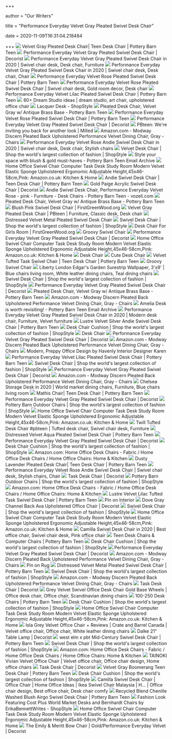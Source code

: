+++
        
author = "Our Writers"
        
title = "Performance Everyday Velvet Gray Pleated Swivel Desk Chair"
        
date = 2020-11-09T16:31:04.218484
        
+++
[ ![](https://assets.ptimgs.com/ptimgs/rk/images/dp/wcm/202040/0036/performance-everyday-velvet-gray-pleated-swivel-desk-chair-c.jpg)](https://assets.ptimgs.com/ptimgs/rk/images/dp/wcm/202040/0036/performance-everyday-velvet-gray-pleated-swivel-desk-chair-c.jpg) Velvet Gray Pleated Desk Chair| Teen Desk Chair | Pottery Barn Teen
[ ![](https://www.decorist.com/static/finds/product_images/full_size/228195-img76o.b73c1bdf71d833382f2841f18332f90c.png)](https://www.decorist.com/static/finds/product_images/full_size/228195-img76o.b73c1bdf71d833382f2841f18332f90c.png) Performance Everyday Velvet Gray Pleated Swivel Desk Chair | Decorist
[ ![](https://i.pinimg.com/originals/e0/3d/8d/e03d8d57d3af47b83802726cbdaef55d.jpg)](https://i.pinimg.com/originals/e0/3d/8d/e03d8d57d3af47b83802726cbdaef55d.jpg) Performance Everyday Velvet Gray Pleated Swivel Desk Chair in 2020 | Swivel  chair desk, Desk chair, Furniture
[ ![](https://i.pinimg.com/564x/32/ab/ef/32abef921a16d1fc5f435620c9f8e27a.jpg)](https://i.pinimg.com/564x/32/ab/ef/32abef921a16d1fc5f435620c9f8e27a.jpg) Performance Everyday Velvet Gray Pleated Swivel Desk Chair in 2020 | Swivel  chair desk, Desk chair, Chair
[ ![](https://assets.ptimgs.com/ptimgs/rk/images/dp/wcm/202021/0024/performance-everyday-velvet-rose-pleated-swivel-desk-chair-1-c.jpg)](https://assets.ptimgs.com/ptimgs/rk/images/dp/wcm/202021/0024/performance-everyday-velvet-rose-pleated-swivel-desk-chair-1-c.jpg) Performance Everyday Velvet Rose Pleated Swivel Desk Chair | Pottery Barn  Teen
[ ![](https://i.pinimg.com/originals/b6/c1/2f/b6c12ff05295976b0df60cd81cbb1f92.png)](https://i.pinimg.com/originals/b6/c1/2f/b6c12ff05295976b0df60cd81cbb1f92.png) Performance Everyday Velvet Rose Pleated Swivel Desk Chair | Swivel chair  desk, Gold room decor, Desk chair
[ ![](https://www.pbteen.com/ptimgs/rk/images/dp/wcm/202030/0010/performance-everyday-velvet-lilac-pleated-swivel-desk-chai-c.jpg)](https://www.pbteen.com/ptimgs/rk/images/dp/wcm/202030/0010/performance-everyday-velvet-lilac-pleated-swivel-desk-chai-c.jpg) Performance Everyday Velvet Lilac Pleated Swivel Desk Chair | Pottery Barn  Teen
[ ![](https://i.pinimg.com/236x/e1/9c/30/e19c30162fb1c9d70e0eb44b4c63b5a8.jpg)](https://i.pinimg.com/236x/e1/9c/30/e19c30162fb1c9d70e0eb44b4c63b5a8.jpg) 60+ Dream Studio ideas | dream studio, art chair, upholstered office chair
[ ![](https://img.shopstyle-cdn.com/sim/64/97/649769efb2ffbee33a1304eb93d03d1b_best/performance-everyday-velvet-gray-pleated-swivel-desk-chair.jpg)](https://img.shopstyle-cdn.com/sim/64/97/649769efb2ffbee33a1304eb93d03d1b_best/performance-everyday-velvet-gray-pleated-swivel-desk-chair.jpg) Lacquer Desk - ShopStyle
[ ![](https://images.havenly.com/unsafe/350x350/https://static.havenly.com/product/production/sha256_e70218688798b203ebbb2aecff3af7e8aaaca84370894c1dacae86eca4a38696.jpeg)](https://images.havenly.com/unsafe/350x350/https://static.havenly.com/product/production/sha256_e70218688798b203ebbb2aecff3af7e8aaaca84370894c1dacae86eca4a38696.jpeg) Pleated Desk Chair, Velvet Gray w/ Antique Brass Base - Pottery Barn Teen
[ ![](https://assets.ptimgs.com/ptimgs/ab/images/dp/wcm/202019/0002/performance-everyday-velvet-rose-pleated-swivel-desk-chair-1-c.jpg)](https://assets.ptimgs.com/ptimgs/ab/images/dp/wcm/202019/0002/performance-everyday-velvet-rose-pleated-swivel-desk-chair-1-c.jpg) Performance Everyday Velvet Rose Pleated Swivel Desk Chair | Pottery Barn  Teen
[ ![](https://www.decorist.com/static/finds/product_images/full_size/283880-untitled-26-copy.271cce5a63119b90661eab5a484cb5d4.png)](https://www.decorist.com/static/finds/product_images/full_size/283880-untitled-26-copy.271cce5a63119b90661eab5a484cb5d4.png) Performance Everyday Velvet Gray Pleated Swivel Desk Chair | Decorist
[ ![](https://images.milled.com/2020-09-19/EUb9Hky-4KAKtv41/jLxkALiFcukz.jpeg)](https://images.milled.com/2020-09-19/EUb9Hky-4KAKtv41/jLxkALiFcukz.jpeg) PBteen: We're inviting you back for another look  | Milled
[ ![](https://images-na.ssl-images-amazon.com/images/I/81ZgjwvJCNL._AC_SL1500_.jpg)](https://images-na.ssl-images-amazon.com/images/I/81ZgjwvJCNL._AC_SL1500_.jpg) Amazon.com - Modway Discern Pleated Back Upholstered Performance Velvet  Dining Chair, Gray - Chairs
[ ![](https://i.pinimg.com/originals/5b/2f/e7/5b2fe7aa4f89291110a306b3fa717944.jpg)](https://i.pinimg.com/originals/5b/2f/e7/5b2fe7aa4f89291110a306b3fa717944.jpg) Performance Everyday Velvet Rose Andie Swivel Desk Chair in 2020 | Swivel  chair desk, Desk chair, Stylish chairs
[ ![](https://img.shopstyle-cdn.com/sim/75/8f/758f8d3987380373be5b48b3c49169a6_best/performance-everyday-velvet-ivory-andie-swivel-desk-chair.jpg)](https://img.shopstyle-cdn.com/sim/75/8f/758f8d3987380373be5b48b3c49169a6_best/performance-everyday-velvet-ivory-andie-swivel-desk-chair.jpg) Velvet Desk Chair | Shop the world's largest collection of fashion |  ShopStyle
[ ![](https://emailtuna.com/images/newsletter/a46/a465c24dea73b81dc2693b092be3729d.jpg)](https://emailtuna.com/images/newsletter/a46/a465c24dea73b81dc2693b092be3729d.jpg) Style your space with blush & gold must-haves  - Pottery Barn Teen Email  Archive
[ ![](https://images-na.ssl-images-amazon.com/images/I/51WhyMOzFSL._AC_SX569_.jpg)](https://images-na.ssl-images-amazon.com/images/I/51WhyMOzFSL._AC_SX569_.jpg) Home Office Swivel Chair Computer Task Desk Study Room Modern Velvet  Elastic Sponge Upholstered Ergonomic Adjustable Height,45x46-58cm,Pink:  Amazon.co.uk: Kitchen & Home
[ ![](https://www.pbteen.com/ptimgs/ab/images/dp/wcm/201943/0027/andie-swivel-swivel-desk-chair-c.jpg)](https://www.pbteen.com/ptimgs/ab/images/dp/wcm/201943/0027/andie-swivel-swivel-desk-chair-c.jpg) Andie Swivel Desk Chair | Teen Desk Chair | Pottery Barn Teen
[ ![](https://www.decorist.com/static/finds/product_images/full_size/252552-gold-paige-acrylic-swivel-desk-chair-2-c.98d88a344260b89f6e8272e7692d6e83.png)](https://www.decorist.com/static/finds/product_images/full_size/252552-gold-paige-acrylic-swivel-desk-chair-2-c.98d88a344260b89f6e8272e7692d6e83.png) Gold Paige Acrylic Swivel Desk Chair | Decorist
[ ![](https://i.pinimg.com/originals/92/f5/85/92f5857546fa9525fa9ac4c4a2181ce4.jpg)](https://i.pinimg.com/originals/92/f5/85/92f5857546fa9525fa9ac4c4a2181ce4.jpg) Andie Swivel Desk Chair, Performance Everyday Velvet Rose - pink - Furniture  - Desk Chairs - Pottery Barn Teen - vozeli.com
[ ![](https://images.havenly.com/unsafe/350x350/https://static.havenly.com/product/production/md5_9b8c51d3a89dfa221eb1a7cf1a1f154d.jpeg)](https://images.havenly.com/unsafe/350x350/https://static.havenly.com/product/production/md5_9b8c51d3a89dfa221eb1a7cf1a1f154d.jpeg) Pleated Desk Chair, Velvet Gray w/ Antique Brass Base - Pottery Barn Teen
[ ![](https://i5.walmartimages.com/asr/d46bcfe8-af3a-4145-bea8-b1a89a2b3706_1.0832031aed10cd8499fd39a6cc9c0881.jpeg?odnHeight=450&odnWidth=450&odnBg=ffffff)](https://i5.walmartimages.com/asr/d46bcfe8-af3a-4145-bea8-b1a89a2b3706_1.0832031aed10cd8499fd39a6cc9c0881.jpeg?odnHeight=450&odnWidth=450&odnBg=ffffff) Blush Pink Swivel Desk Chair | FirstGreenWood.org
[ ![](https://i.pinimg.com/originals/9c/3f/41/9c3f412ae3ca4a1d2187ff8946020927.jpg)](https://i.pinimg.com/originals/9c/3f/41/9c3f412ae3ca4a1d2187ff8946020927.jpg) Velvet Gray Pleated Desk Chair | PBteen | Furniture, Classic desk, Desk  chair
[ ![](https://assets.weimgs.com/weimgs/ab/images/wcm/products/202020/0084/roar-rabbit-pleated-swivel-chair-4-o.jpg)](https://assets.weimgs.com/weimgs/ab/images/wcm/products/202020/0084/roar-rabbit-pleated-swivel-chair-4-o.jpg) Distressed Velvet Metal Pleated Swivel Desk Chair
[ ![](https://img.shopstyle-cdn.com/sim/14/96/1496b501e71697c53348db687311661a_best/lustre-velvet-lilac-channel-stitch-swivel-desk-chair.jpg)](https://img.shopstyle-cdn.com/sim/14/96/1496b501e71697c53348db687311661a_best/lustre-velvet-lilac-channel-stitch-swivel-desk-chair.jpg) Swivel Desk Chair | Shop the world's largest collection of fashion |  ShopStyle
[ ![](https://images-na.ssl-images-amazon.com/images/I/71O-3OsQW%2BL._AC_SX522_.jpg)](https://images-na.ssl-images-amazon.com/images/I/71O-3OsQW%2BL._AC_SX522_.jpg) Desk Chair For Girls Room | FirstGreenWood.org
[ ![](https://assets.weimgs.com/weimgs/rk/images/wcm/products/202044/0003/groovy-swivel-chair-c.jpg)](https://assets.weimgs.com/weimgs/rk/images/wcm/products/202044/0003/groovy-swivel-chair-c.jpg) Groovy Swivel Chair
[ ![](https://www.decorist.com/static/finds/product_images/full_size/288044-untitled-2-copy.80abdae64f91aa702c40ca0b0bd7d6db.png)](https://www.decorist.com/static/finds/product_images/full_size/288044-untitled-2-copy.80abdae64f91aa702c40ca0b0bd7d6db.png) Performance Everyday Velvet Gray Pleated Swivel Desk Chair | Decorist
[ ![](https://m.media-amazon.com/images/I/61LgH1F-leL._AC_SS350_.jpg)](https://m.media-amazon.com/images/I/61LgH1F-leL._AC_SS350_.jpg) Home Office Swivel Chair Computer Task Desk Study Room Modern Velvet  Elastic Sponge Upholstered Ergonomic Adjustable Height,45x46-58cm,Pink:  Amazon.co.uk: Kitchen & Home
[ ![](https://www.earlysettler.com.au/media/catalog/product/cache/image/700x560/e9c3970ab036de70892d86c6d221abfe/9/0/90014506_1.jpg)](https://www.earlysettler.com.au/media/catalog/product/cache/image/700x560/e9c3970ab036de70892d86c6d221abfe/9/0/90014506_1.jpg) Desk Chair
[ ![](https://images-na.ssl-images-amazon.com/images/I/61pXbIfr1rL._AC_SX522_.jpg)](https://images-na.ssl-images-amazon.com/images/I/61pXbIfr1rL._AC_SX522_.jpg) Cute Desk Chair
[ ![](https://assets.ptimgs.com/ptimgs/rk/images/dp/wcm/202030/0023/velvet-tufted-swivel-desk-chair-c.jpg)](https://assets.ptimgs.com/ptimgs/rk/images/dp/wcm/202030/0023/velvet-tufted-swivel-desk-chair-c.jpg) Velvet Tufted Task Swivel Chair | Teen Desk Chair | Pottery Barn Teen
[ ![](https://assets.weimgs.com/weimgs/rk/images/wcm/products/202044/0006/cozy-swivel-chair-n.jpg)](https://assets.weimgs.com/weimgs/rk/images/wcm/products/202044/0006/cozy-swivel-chair-n.jpg) Groovy Swivel Chair
[ ![](https://i.pinimg.com/564x/42/61/6a/42616a42776adcb83c491477e950913c.jpg)](https://i.pinimg.com/564x/42/61/6a/42616a42776adcb83c491477e950913c.jpg) Liberty London Edgar's Garden Surestrip Wallpaper, 3'x9' | Blue chairs  living room, White leather dining chairs, Teal dining chairs
[ ![](https://img.shopstyle-cdn.com/sim/83/c1/83c1bafd251a696c6f55516334f15a22_xlarge/velvet-wingback-swivel-desk-chair.jpg)](https://img.shopstyle-cdn.com/sim/83/c1/83c1bafd251a696c6f55516334f15a22_xlarge/velvet-wingback-swivel-desk-chair.jpg) Swivel Desk Chair | Shop the world's largest collection of fashion |  ShopStyle
[ ![](https://www.decorist.com/static/finds/product_images/full_size/196191-screenshot002.0cf857c701e098d2c0a08c12c8239c64.png)](https://www.decorist.com/static/finds/product_images/full_size/196191-screenshot002.0cf857c701e098d2c0a08c12c8239c64.png) Performance Everyday Velvet Gray Pleated Swivel Desk Chair | Decorist
[ ![](https://images.havenly.com/unsafe/800x800/filters:quality(50)/https://s3.amazonaws.com/static.havenly.com/assets/classic-coastal-other-265b977a-6f0c-40f4-8b79-5842d29c78d2)](https://images.havenly.com/unsafe/800x800/filters:quality(50)/https://s3.amazonaws.com/static.havenly.com/assets/classic-coastal-other-265b977a-6f0c-40f4-8b79-5842d29c78d2) Pleated Desk Chair, Velvet Gray w/ Antique Brass Base - Pottery Barn Teen
[ ![](https://m.media-amazon.com/images/S/aplus-media/vc/98f6e4db-9bc3-4bfb-815b-1faa0c9f210a.__CR0,0,1464,600_PT0_SX1464_V1___.jpg)](https://m.media-amazon.com/images/S/aplus-media/vc/98f6e4db-9bc3-4bfb-815b-1faa0c9f210a.__CR0,0,1464,600_PT0_SX1464_V1___.jpg) Amazon.com - Modway Discern Pleated Back Upholstered Performance Velvet  Dining Chair, Gray - Chairs
[ ![](https://emailtuna.com/images/newsletter/b88/b883c847de7d419728bf2e7442ceec2d.jpg)](https://emailtuna.com/images/newsletter/b88/b883c847de7d419728bf2e7442ceec2d.jpg) Amelia Desk is worth revisiting! - Pottery Barn Teen Email Archive
[ ![](https://i.pinimg.com/originals/b9/4e/ac/b94eac580b67f84ebedb9a3bed182523.png)](https://i.pinimg.com/originals/b9/4e/ac/b94eac580b67f84ebedb9a3bed182523.png) Performance Everyday Velvet Gray Pleated Swivel Desk Chair in 2020 | Modern desk  chair, Furniture, Velvet furniture
[ ![](https://assets.ptimgs.com/ptimgs/ab/images/dp/wcm/202028/0040/lustre-velvet-silver-andie-swivel-desk-chair-m.jpg)](https://assets.ptimgs.com/ptimgs/ab/images/dp/wcm/202028/0040/lustre-velvet-silver-andie-swivel-desk-chair-m.jpg) Lustre Velvet Silver Andie Swivel Desk Chair | Pottery Barn Teen
[ ![](https://img.shopstyle-cdn.com/sim/ea/73/ea73da9fd98cca21ac92436f4f2ed962_xlarge/velvet-airgo-swivel-desk-chair.jpg)](https://img.shopstyle-cdn.com/sim/ea/73/ea73da9fd98cca21ac92436f4f2ed962_xlarge/velvet-airgo-swivel-desk-chair.jpg) Desk Chair Cushion | Shop the world's largest collection of fashion |  ShopStyle
[ ![](https://ak1.ostkcdn.com/images/products/30309956/OVIOS-Ergonomic-Office-Chair-Leather-Computer-Chair-for-Home-Office-or-Conference.Mid-Back-Swivel-Desk-Chair-with-Arms-051d9eac-2b1c-4656-a2d1-d6eb8633d4d6_600.jpg?impolicy=medium)](https://ak1.ostkcdn.com/images/products/30309956/OVIOS-Ergonomic-Office-Chair-Leather-Computer-Chair-for-Home-Office-or-Conference.Mid-Back-Swivel-Desk-Chair-with-Arms-051d9eac-2b1c-4656-a2d1-d6eb8633d4d6_600.jpg?impolicy=medium) Desk Chair
[ ![](https://www.decorist.com/static/finds/product_images/full_size/264926-41.43af1a11e72f2930bf735e9078be8273.png)](https://www.decorist.com/static/finds/product_images/full_size/264926-41.43af1a11e72f2930bf735e9078be8273.png) Performance Everyday Velvet Gray Pleated Swivel Desk Chair | Decorist
[ ![](https://m.media-amazon.com/images/S/aplus-media/vc/1304d88a-cfc2-4b5c-8469-dce3d8bfb653.__CR0,0,1464,600_PT0_SX1464_V1___.jpg)](https://m.media-amazon.com/images/S/aplus-media/vc/1304d88a-cfc2-4b5c-8469-dce3d8bfb653.__CR0,0,1464,600_PT0_SX1464_V1___.jpg) Amazon.com - Modway Discern Pleated Back Upholstered Performance Velvet  Dining Chair, Gray - Chairs
[ ![](https://havenly.com/images/fit-in/360x360/filters:quality(50)/https://static.havenly.com/product/production/md5_33c65db9c06aa3600750ce32a56251ec.jpeg)](https://havenly.com/images/fit-in/360x360/filters:quality(50)/https://static.havenly.com/product/production/md5_33c65db9c06aa3600750ce32a56251ec.jpeg) Modern, Preppy Office Design by Havenly Interior Designer Karen
[ ![](https://assets.ptimgs.com/ptimgs/ab/images/dp/wcm/202029/0003/velvet-tufted-swivel-desk-chair-c.jpg)](https://assets.ptimgs.com/ptimgs/ab/images/dp/wcm/202029/0003/velvet-tufted-swivel-desk-chair-c.jpg) Performance Everyday Velvet Lilac Pleated Swivel Desk Chair | Pottery Barn  Teen
[ ![](https://img.shopstyle-cdn.com/sim/eb/d8/ebd8889c6bf38fd77f7738a4a7bdc8e7_xlarge/angela-swivel-desk-chair.jpg)](https://img.shopstyle-cdn.com/sim/eb/d8/ebd8889c6bf38fd77f7738a4a7bdc8e7_xlarge/angela-swivel-desk-chair.jpg) Swivel Desk Chair | Shop the world's largest collection of fashion |  ShopStyle
[ ![](https://www.decorist.com/static/finds/product_images/full_size/73411-customize-it-simple-a-frame-desk.0318d2b32908f8d37b278d00b9d71d96.png)](https://www.decorist.com/static/finds/product_images/full_size/73411-customize-it-simple-a-frame-desk.0318d2b32908f8d37b278d00b9d71d96.png) Performance Everyday Velvet Gray Pleated Swivel Desk Chair | Decorist
[ ![](https://m.media-amazon.com/images/I/71ARF5Q8B2L._AC_SS350_.jpg)](https://m.media-amazon.com/images/I/71ARF5Q8B2L._AC_SS350_.jpg) Amazon.com - Modway Discern Pleated Back Upholstered Performance Velvet  Dining Chair, Gray - Chairs
[ ![](https://i.pinimg.com/originals/4a/d9/0e/4ad90e6df55052a2c5f935abe7c9a89a.png)](https://i.pinimg.com/originals/4a/d9/0e/4ad90e6df55052a2c5f935abe7c9a89a.png) Chelsea Storage Desk in 2020 | World market dining chairs, Furniture, Blue  chairs living room
[ ![](https://assets.ptimgs.com/ptimgs/rk/images/dp/wcm/202030/0023/mathis-desk-chair-c.jpg)](https://assets.ptimgs.com/ptimgs/rk/images/dp/wcm/202030/0023/mathis-desk-chair-c.jpg) Mathis Chair| Teen Desk Chair | Pottery Barn Teen
[ ![](https://www.decorist.com/static/finds/product_images/full_size/238981-ever-simple-charcoal-twin-bed.478bdbf7b7624118a301c783c00628a8.png)](https://www.decorist.com/static/finds/product_images/full_size/238981-ever-simple-charcoal-twin-bed.478bdbf7b7624118a301c783c00628a8.png) Performance Everyday Velvet Gray Pleated Swivel Desk Chair | Decorist
[ ![](https://img.shopstyle-cdn.com/sim/76/90/76904b03bfb3bc497ac52726c8e740c0_best/performance-everyday-velvet-pool-channeled-sling-chair.jpg)](https://img.shopstyle-cdn.com/sim/76/90/76904b03bfb3bc497ac52726c8e740c0_best/performance-everyday-velvet-pool-channeled-sling-chair.jpg) Pottery Barn Outdoor Chairs | Shop the world's largest collection of  fashion | ShopStyle
[ ![](https://m.media-amazon.com/images/I/616nkTu2MQL._AC_SS350_.jpg)](https://m.media-amazon.com/images/I/616nkTu2MQL._AC_SS350_.jpg) Home Office Swivel Chair Computer Task Desk Study Room Modern Velvet  Elastic Sponge Upholstered Ergonomic Adjustable Height,45x46-58cm,Pink:  Amazon.co.uk: Kitchen & Home
[ ![](https://i.pinimg.com/originals/f7/34/9a/f7349a41c62e0bba173225fd9d196abf.jpg)](https://i.pinimg.com/originals/f7/34/9a/f7349a41c62e0bba173225fd9d196abf.jpg) Twill Tufted Desk Chair #pbteen | Tufted desk chair, Swivel chair desk,  Furniture
[ ![](https://assets.ptimgs.com/ptimgs/ab/images/dp/wcm/202032/0015/distressed-velvet-aqua-pleated-swivel-desk-chair-c.jpg)](https://assets.ptimgs.com/ptimgs/ab/images/dp/wcm/202032/0015/distressed-velvet-aqua-pleated-swivel-desk-chair-c.jpg) Distressed Velvet Aqua Pleated Swivel Desk Chair | Pottery Barn Teen
[ ![](https://www.decorist.com/static/finds/product_images/full_size/245520-139028-rhtn_prod102246_e47187649_f_clrhbc278129-aa1045de7549f9308d97e0b1b13203c8.aa1045de7549f9308d97e0b1b13203c8.png)](https://www.decorist.com/static/finds/product_images/full_size/245520-139028-rhtn_prod102246_e47187649_f_clrhbc278129-aa1045de7549f9308d97e0b1b13203c8.aa1045de7549f9308d97e0b1b13203c8.png) Performance Everyday Velvet Gray Pleated Swivel Desk Chair | Decorist
[ ![](https://img.shopstyle-cdn.com/sim/d3/1c/d31c781bd11650affd5e424ccdab4632_xlarge/dusty-blush-lustre-velvet-heart-airgo-swivel-desk-chair.jpg)](https://img.shopstyle-cdn.com/sim/d3/1c/d31c781bd11650affd5e424ccdab4632_xlarge/dusty-blush-lustre-velvet-heart-airgo-swivel-desk-chair.jpg) Desk Chair Cushion | Shop the world's largest collection of fashion |  ShopStyle
[ ![](https://m.media-amazon.com/images/I/61P0f5OmL0L._AC_UL320_.jpg)](https://m.media-amazon.com/images/I/61P0f5OmL0L._AC_UL320_.jpg) Amazon.com: Home Office Desk Chairs - Fabric / Home Office Desk Chairs /  Home Office Chairs: Home & Kitchen
[ ![](https://assets.ptimgs.com/ptimgs/ab/images/dp/wcm/202040/0072/dusty-lavender-pleated-swivel-desk-chair-c.jpg)](https://assets.ptimgs.com/ptimgs/ab/images/dp/wcm/202040/0072/dusty-lavender-pleated-swivel-desk-chair-c.jpg) Dusty Lavender Pleated Desk Chair| Teen Desk Chair | Pottery Barn Teen
[ ![](https://i.pinimg.com/564x/7b/89/c5/7b89c537babe206677bba5a9632deb3d.jpg)](https://i.pinimg.com/564x/7b/89/c5/7b89c537babe206677bba5a9632deb3d.jpg) Performance Everyday Velvet Rose Andie Swivel Desk Chair | Swivel chair desk,  Stylish chairs, Chair
[ ![](https://www.decorist.com/static/finds/product_images/full_size/210584-untitled-1.1fabe59dc17dcdd1ffec2d74e73018cd.png)](https://www.decorist.com/static/finds/product_images/full_size/210584-untitled-1.1fabe59dc17dcdd1ffec2d74e73018cd.png) Task Desk Chair | Decorist
[ ![](https://img.shopstyle-cdn.com/sim/59/fc/59fc9b1afae60d85adc2d47606e4a4be_xlarge/performance-everyday-velvet-light-pool-channel-stitch-hang-a-round-chair.jpg)](https://img.shopstyle-cdn.com/sim/59/fc/59fc9b1afae60d85adc2d47606e4a4be_xlarge/performance-everyday-velvet-light-pool-channel-stitch-hang-a-round-chair.jpg) Pottery Barn Outdoor Chairs | Shop the world's largest collection of  fashion | ShopStyle
[ ![](https://m.media-amazon.com/images/I/61+xWIZmB4L._AC_UL320_.jpg)](https://m.media-amazon.com/images/I/61+xWIZmB4L._AC_UL320_.jpg) Amazon.com: Home Office Desk Chairs - Fabric / Home Office Desk Chairs /  Home Office Chairs: Home & Kitchen
[ ![](https://assets.ptimgs.com/ptimgs/rk/images/dp/wcm/202026/0019/img13c.jpg)](https://assets.ptimgs.com/ptimgs/rk/images/dp/wcm/202026/0019/img13c.jpg) Lustre Velvet Lilac Tufted Task Swivel Desk Chair | Pottery Barn Teen
[ ![](https://i.pinimg.com/originals/4a/48/01/4a48015224c4e426c0525bed4a84da7e.jpg)](https://i.pinimg.com/originals/4a/48/01/4a48015224c4e426c0525bed4a84da7e.jpg) Pin on Interior
[ ![](https://www.decorist.com/static/cache-thumbnail/80/2e/802e87c4d8ffdbd68df563d059925797.png)](https://www.decorist.com/static/cache-thumbnail/80/2e/802e87c4d8ffdbd68df563d059925797.png) Dove Gray Channel Back Ava Upholstered Office Chair | Decorist
[ ![](https://img.shopstyle-cdn.com/sim/85/a1/85a1d38e783af66e88e19c002b6e2064_xlarge/safavieh-soho-tufted-velvet-swivel-desk-chair.jpg)](https://img.shopstyle-cdn.com/sim/85/a1/85a1d38e783af66e88e19c002b6e2064_xlarge/safavieh-soho-tufted-velvet-swivel-desk-chair.jpg) Swivel Desk Chair | Shop the world's largest collection of fashion |  ShopStyle
[ ![](https://m.media-amazon.com/images/I/61cgdNQLdSL._AC_SS350_.jpg)](https://m.media-amazon.com/images/I/61cgdNQLdSL._AC_SS350_.jpg) Home Office Swivel Chair Computer Task Desk Study Room Modern Velvet  Elastic Sponge Upholstered Ergonomic Adjustable Height,45x46-58cm,Pink:  Amazon.co.uk: Kitchen & Home
[ ![](https://i.pinimg.com/736x/b9/0d/b2/b90db243f2af3aef8d8f459660730c8d.jpg)](https://i.pinimg.com/736x/b9/0d/b2/b90db243f2af3aef8d8f459660730c8d.jpg) Camilla Swivel Desk Chair in 2020 | Best office chair, Swivel chair desk,  Pink office chair
[ ![](https://www.pbteen.com/ptimgs/rk/images/dp/wcm/202038/0013/modern-slope-swivel-desk-chair-1-c.jpg)](https://www.pbteen.com/ptimgs/rk/images/dp/wcm/202038/0013/modern-slope-swivel-desk-chair-1-c.jpg) Teen Desk Chairs & Computer Chairs | Pottery Barn Teen
[ ![](https://img.shopstyle-cdn.com/sim/ec/e9/ece93274bb8719f9bd34a816ae67f644_xlarge/ryker-upholstered-swivel-desk-chair.jpg)](https://img.shopstyle-cdn.com/sim/ec/e9/ece93274bb8719f9bd34a816ae67f644_xlarge/ryker-upholstered-swivel-desk-chair.jpg) Desk Chair Cushion | Shop the world's largest collection of fashion |  ShopStyle
[ ![](https://www.decorist.com/static/finds/product_images/full_size/150311-emma-ribbon-trim-blackout-drape-o.0abcf1179072a7ef8ce69954fe53c605.png)](https://www.decorist.com/static/finds/product_images/full_size/150311-emma-ribbon-trim-blackout-drape-o.0abcf1179072a7ef8ce69954fe53c605.png) Performance Everyday Velvet Gray Pleated Swivel Desk Chair | Decorist
[ ![](https://m.media-amazon.com/images/S/aplus-media/vc/540cc772-1e64-471f-965d-b37457f429f5.__CR0,0,300,225_PT0_SX300_V1___.jpg)](https://m.media-amazon.com/images/S/aplus-media/vc/540cc772-1e64-471f-965d-b37457f429f5.__CR0,0,300,225_PT0_SX300_V1___.jpg) Amazon.com - Modway Discern Pleated Back Upholstered Performance Velvet  Dining Chair, Gray - Chairs
[ ![](https://i.pinimg.com/originals/91/63/4a/91634a7995824344c1342f8dcc21dd7a.jpg)](https://i.pinimg.com/originals/91/63/4a/91634a7995824344c1342f8dcc21dd7a.jpg) Pin on Rug
[ ![](https://assets.ptimgs.com/ptimgs/ab/images/dp/wcm/202040/0098/distressed-velvet-metal-pleated-swivel-desk-chair-c.jpg)](https://assets.ptimgs.com/ptimgs/ab/images/dp/wcm/202040/0098/distressed-velvet-metal-pleated-swivel-desk-chair-c.jpg) Distressed Velvet Metal Pleated Swivel Desk Chair | Pottery Barn Teen
[ ![](https://img.shopstyle-cdn.com/sim/d2/5a/d25a09398d3b6cadf5dcef664093994c_xlarge/masterson-velvet-swivel-desk-chair.jpg)](https://img.shopstyle-cdn.com/sim/d2/5a/d25a09398d3b6cadf5dcef664093994c_xlarge/masterson-velvet-swivel-desk-chair.jpg) Swivel Desk Chair | Shop the world's largest collection of fashion |  ShopStyle
[ ![](https://m.media-amazon.com/images/I/81PDIKNoeOL._AC_SS350_.jpg)](https://m.media-amazon.com/images/I/81PDIKNoeOL._AC_SS350_.jpg) Amazon.com - Modway Discern Pleated Back Upholstered Performance Velvet  Dining Chair, Gray - Chairs
[ ![](https://www.decorist.com/static/finds/product_images/full_size/236576-ink-blue-elsie-upholstered-office-chair.cabc7601780df09f3b60b9169756dea2.png)](https://www.decorist.com/static/finds/product_images/full_size/236576-ink-blue-elsie-upholstered-office-chair.cabc7601780df09f3b60b9169756dea2.png) Task Desk Chair | Decorist
[ ![](https://i.pinimg.com/564x/41/e0/50/41e05020877c6b2b99773c46ab918f36.jpg)](https://i.pinimg.com/564x/41/e0/50/41e05020877c6b2b99773c46ab918f36.jpg) Grey Velvet Swivel Office Desk Chair Gold Base Wheels | Office desk chair, Office  chair, Scandinavian dining chairs
[ ![](https://www.pbteen.com/ptimgs/rk/images/dp/wcm/202038/0013/finley-swivel-desk-chair-c.jpg)](https://www.pbteen.com/ptimgs/rk/images/dp/wcm/202038/0013/finley-swivel-desk-chair-c.jpg) 100-250 Desk Chairs | Pottery Barn Teen
[ ![](https://img.shopstyle-cdn.com/sim/20/b0/20b08559ea7df794d6fe58a7d8707b1b_xlarge/polar-bear-faux-fur-tufted-swivel-desk-chair.jpg)](https://img.shopstyle-cdn.com/sim/20/b0/20b08559ea7df794d6fe58a7d8707b1b_xlarge/polar-bear-faux-fur-tufted-swivel-desk-chair.jpg) Desk Chair Cushion | Shop the world's largest collection of fashion |  ShopStyle
[ ![](https://images-na.ssl-images-amazon.com/images/I/612KiWG%2BjSL._AC_SL1024_.jpg)](https://images-na.ssl-images-amazon.com/images/I/612KiWG%2BjSL._AC_SL1024_.jpg) Home Office Swivel Chair Computer Task Desk Study Room Modern Velvet  Elastic Sponge Upholstered Ergonomic Adjustable Height,45x46-58cm,Pink:  Amazon.co.uk: Kitchen & Home
[ ![](https://i.pinimg.com/originals/eb/cc/ee/ebcceef4bd74a0bdeb592d16604e96cb.png)](https://i.pinimg.com/originals/eb/cc/ee/ebcceef4bd74a0bdeb592d16604e96cb.png) Isla Grey Velvet Office Chair + Reviews | Crate and Barrel Canada | Velvet  office chair, Office chair, White leather dining chairs
[ ![](https://www.decorist.com/static/finds/product_images/full_size/264822-lustre-velvet-silver-andie-swivel-desk-chair-1-o.13a49801c32c0488a2613170630fd1bd.png)](https://www.decorist.com/static/finds/product_images/full_size/264822-lustre-velvet-silver-andie-swivel-desk-chair-1-o.13a49801c32c0488a2613170630fd1bd.png) Dalke 21" Table Lamp | Decorist
[ ![](https://assets.ptimgs.com/ptimgs/ab/images/dp/wcm/202030/0023/west-elm-x-pbt-mid-century-swivel-desk-chair-c.jpg)](https://assets.ptimgs.com/ptimgs/ab/images/dp/wcm/202030/0023/west-elm-x-pbt-mid-century-swivel-desk-chair-c.jpg) west elm x pbt Mid-Century Swivel Desk Chair | Pottery Barn Teen
[ ![](https://img.shopstyle-cdn.com/sim/81/f0/81f0a359fd9d3cf522218a397bf24278_xlarge/belden-velvet-swivel-desk-chair.jpg)](https://img.shopstyle-cdn.com/sim/81/f0/81f0a359fd9d3cf522218a397bf24278_xlarge/belden-velvet-swivel-desk-chair.jpg) Swivel Desk Chair | Shop the world's largest collection of fashion |  ShopStyle
[ ![](https://m.media-amazon.com/images/I/61MwyOo-8CL._AC_UL320_.jpg)](https://m.media-amazon.com/images/I/61MwyOo-8CL._AC_UL320_.jpg) Amazon.com: Home Office Desk Chairs - Fabric / Home Office Desk Chairs /  Home Office Chairs: Home & Kitchen
[ ![](https://i.pinimg.com/originals/be/66/92/be6692db21df4d1b0e3aacbcc1f9afe6.png)](https://i.pinimg.com/originals/be/66/92/be6692db21df4d1b0e3aacbcc1f9afe6.png) TAINOKI Vivian Velvet Office Chair | Velvet office chair, Office chair  design, Home office chairs
[ ![](https://www.decorist.com/static/finds/product_images/full_size/221811-two-toned-upholstered-tilt-office-chair.0ca4f0af8868f60598f48178e03cb8d4.png)](https://www.decorist.com/static/finds/product_images/full_size/221811-two-toned-upholstered-tilt-office-chair.0ca4f0af8868f60598f48178e03cb8d4.png) Task Desk Chair | Decorist
[ ![](https://assets.ptimgs.com/ptimgs/ab/images/dp/wcm/202040/0102/velvet-gray-boomerang-desk-chair-c.jpg)](https://assets.ptimgs.com/ptimgs/ab/images/dp/wcm/202040/0102/velvet-gray-boomerang-desk-chair-c.jpg) Velvet Gray Boomerang Teen Desk Chair | Pottery Barn Teen
[ ![](https://img.shopstyle-cdn.com/sim/9b/d2/9bd207d8b46f8a9a01c1d90d018f2297_xlarge/sherpa-charcoal-wingback-swivel-desk-chair.jpg)](https://img.shopstyle-cdn.com/sim/9b/d2/9bd207d8b46f8a9a01c1d90d018f2297_xlarge/sherpa-charcoal-wingback-swivel-desk-chair.jpg) Desk Chair Cushion | Shop the world's largest collection of fashion |  ShopStyle
[ ![](https://i.pinimg.com/736x/01/f2/48/01f248c375113441dae6e408d52deca2.jpg)](https://i.pinimg.com/736x/01/f2/48/01f248c375113441dae6e408d52deca2.jpg) Camilla Swivel Desk Chair | Office Chair | Home Office Ideas | Ikea Swivel  Chair Malaysia | H... | Office chair design, Best office chair, Desk chair  comfy
[ ![](https://assets.ptimgs.com/ptimgs/ab/images/dp/wcm/202026/0019/img21c.jpg)](https://assets.ptimgs.com/ptimgs/ab/images/dp/wcm/202026/0019/img21c.jpg) Recycled Blend Chenille Washed Blush Airgo Swivel Desk Chair | Pottery Barn  Teen
[ ![](https://img.shopstyle-cdn.com/sim/f0/8c/f08cbe450de4199aa4f0d5c9b9be5ae3_best/west-elm-x-pbt-mid-century-swivel-desk-chair.jpg)](https://img.shopstyle-cdn.com/sim/f0/8c/f08cbe450de4199aa4f0d5c9b9be5ae3_best/west-elm-x-pbt-mid-century-swivel-desk-chair.jpg) Fashion Look Featuring Cost Plus World Market Desks and Bernhardt Chairs by  ErikaBennettWrites - ShopStyle
[ ![](https://images-na.ssl-images-amazon.com/images/I/61dV7AFxabL._AC_SL1024_.jpg)](https://images-na.ssl-images-amazon.com/images/I/61dV7AFxabL._AC_SL1024_.jpg) Home Office Swivel Chair Computer Task Desk Study Room Modern Velvet  Elastic Sponge Upholstered Ergonomic Adjustable Height,45x46-58cm,Pink:  Amazon.co.uk: Kitchen & Home
[ ![](https://www.decorist.com/static/finds/product_images/full_size/239565-img2o.3091f3ccd3b1e9aefbb46f0d4e62711c.png)](https://www.decorist.com/static/finds/product_images/full_size/239565-img2o.3091f3ccd3b1e9aefbb46f0d4e62711c.png) The Emily & Meritt Bow Chair | Gold/Performance Everyday Velvet | Decorist
